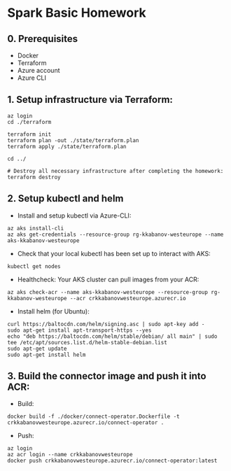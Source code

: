 # Spark Basic Homework

## 0. Prerequisites
- Docker
- Terraform
- Azure account
- Azure CLI

## 1. Setup infrastructure via Terraform:
```
az login
cd ./terraform

terraform init
terraform plan -out ./state/terraform.plan
terraform apply ./state/terraform.plan

cd ../

# Destroy all necessary infrastructure after completing the homework:
terraform destroy
```

## 2. Setup kubectl and helm
* Install and setup kubectl via Azure-CLI:
```
az aks install-cli
az aks get-credentials --resource-group rg-kkabanov-westeurope --name aks-kkabanov-westeurope
```
* Check that your local kubectl has been set up to interact with AKS:
```
kubectl get nodes
```
* Healthcheck: Your AKS cluster can pull images from your ACR:
```
az aks check-acr --name aks-kkabanov-westeurope --resource-group rg-kkabanov-westeurope --acr crkkabanovwesteurope.azurecr.io
```
* Install helm (for Ubuntu):
```
curl https://baltocdn.com/helm/signing.asc | sudo apt-key add -
sudo apt-get install apt-transport-https --yes
echo "deb https://baltocdn.com/helm/stable/debian/ all main" | sudo tee /etc/apt/sources.list.d/helm-stable-debian.list
sudo apt-get update
sudo apt-get install helm
```

## 3. Build the connector image and push it into ACR:
* Build:
```
docker build -f ./docker/connect-operator.Dockerfile -t crkkabanovwesteurope.azurecr.io/connect-operator .
```
* Push:
```
az login
az acr login --name crkkabanovwesteurope
docker push crkkabanovwesteurope.azurecr.io/connect-operator:latest
```
